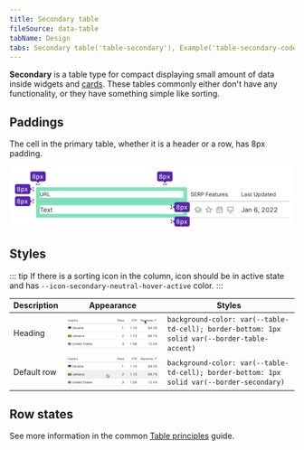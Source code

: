 ```yaml
---
title: Secondary table
fileSource: data-table
tabName: Design
tabs: Secondary table('table-secondary'), Example('table-secondary-code')
---
```


**Secondary** is a table type for compact displaying small amount of data inside widgets and [cards](/components/card/). These tables commonly either don't have any functionality, or they have something simple like sorting.

## Paddings

The cell in the primary table, whether it is a header or a row, has 8px padding.

![](static/secondary-paddings.png)

## Styles

::: tip
If there is a sorting icon in the column, icon should be in active state and has `--icon-secondary-neutral-hover-active` color.
:::

| Description | Appearance                                  | Styles                                                                      |
| ----------- | ------------------------------------------- | --------------------------------------------------------------------------- |
| Heading     | ![](static/th-secondary.png) | `background-color: var(--table-td-cell); border-bottom: 1px solid var(--border-table-accent)` |
| Default row | ![](static/td-secondary.png) | `background-color: var(--table-td-cell); border-bottom: 1px solid var(--border-secondary)` |

## Row states

See more information in the common [Table principles](/table-group/table/#a1c3dd) guide.

